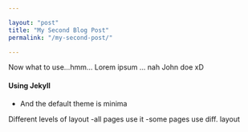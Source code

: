 ```yaml
---

layout: "post"
title: "My Second Blog Post"
permalink: "/my-second-post/"

---
```


Now what to use...hmm... Lorem ipsum ... nah John doe xD

#### Using Jekyll
 - And the default theme is minima

Different levels of layout 
 -all pages use it
 -some pages use diff. layout
